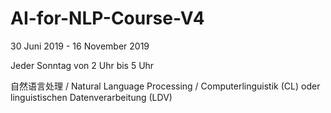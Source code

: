 # AI-for-NLP-Course-V4

30 Juni 2019 - 16 November 2019

Jeder Sonntag von 2 Uhr bis 5 Uhr

自然语言处理 / Natural Language Processing / Computerlinguistik (CL) oder linguistischen Datenverarbeitung (LDV)
